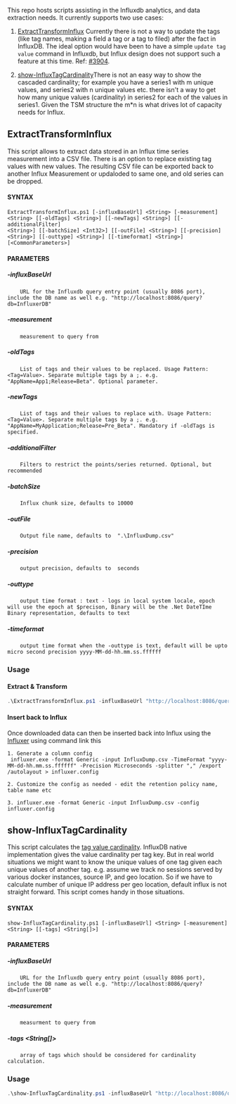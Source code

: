 This repo hosts scripts assisting in the Influxdb analytics, and data extraction needs. It currently supports two use cases:
1. [ExtractTransformInflux](#ExtractTransformInflux) Currently there is not a way to update the tags (like tag names, making a field a tag or a tag to filed) after the fact in InfluxDB. The ideal option would have been to have a simple `update tag value` command in Influxdb, but Influx design does not support such a feature at this time. Ref:  [#3904](https://github.com/influxdata/influxdb/issues/3904).

2. [show-InfluxTagCardinality](#show-InfluxTagCardinality)There is not an easy way to show the cascaded cardinality; for example you have a series1 with m unique values, and series2 with n unique values etc. there isn't a way to get how many unique values (cardinality) in series2 for each of the values in series1. Given the TSM structure the m*n is what drives lot of capacity needs for Influx. 


## ExtractTransformInflux
This script allows to extract data stored in an Influx time series measurement into a CSV file. There is an option to replace existing tag values with new values. The resulting CSV file can be exported back to another Influx Measurement or updaloded to same one, and old series can be dropped.

#### SYNTAX
    ExtractTransformInflux.ps1 [-influxBaseUrl] <String> [-measurement] <String> [[-oldTags] <String>] [[-newTags] <String>] [[-additionalFilter]
    <String>] [[-batchSize] <Int32>] [[-outFile] <String>] [[-precision] <String>] [[-outtype] <String>] [[-timeformat] <String>] [<CommonParameters>]

#### PARAMETERS
#####    -influxBaseUrl <String>
        URL for the Influxdb query entry point (usually 8086 port), include the DB name as well e.g. "http://localhost:8086/query?db=InfluxerDB"

#####    -measurement <String>
        measurement to query from

#####    -oldTags <String>
        List of tags and their values to be replaced. Usage Pattern: <Tag=Value>. Separate multiple tags by a ;. e.g. "AppName=App1;Release=Beta". Optional parameter.

#####    -newTags <String>
        List of tags and their values to replace with. Usage Pattern: <Tag=Value>. Separate multiple tags by a ;. e.g. "AppName=MyApplication;Release=Pre_Beta". Mandatory if -oldTags is specified.

#####    -additionalFilter <String>
        Filters to restrict the points/series returned. Optional, but recommended

#####    -batchSize <Int32>
        Influx chunk size, defaults to 10000

#####    -outFile <String>
        Output file name, defaults to  ".\InfluxDump.csv"

#####    -precision <String>
        output precision, defaults to  seconds

#####    -outtype <String>
        output time format : text - logs in local system locale, epoch will use the epoch at $precison, Binary will be the .Net DateTIme Binary representation, defaults to text

#####    -timeformat <String>
        output time format when the -outtype is text, default will be upto micro second precision yyyy-MM-dd-hh.mm.ss.ffffff

### Usage
#### Extract & Transform
```powershell
.\ExtractTransformInflux.ps1 -influxBaseUrl "http://localhost:8086/query?db=TestDB" -measurement "MyMeasurement"  -oldTags "AppName=App1;Release=Beta" -newTags "AppName=MyApplication;Release=Pre_Beta"
```

#### Insert back to Influx
Once downloaded data can then be inserted back into Influx using the [Influxer](https://github.com/AdysTech/Influxer) using command link this
```
1. Generate a column config
 influxer.exe -format Generic -input InfluxDump.csv -TimeFormat "yyyy-MM-dd-hh.mm.ss.ffffff" -Precision Microseconds -splitter "," /export /autolayout > influxer.config

2. Customize the config as needed - edit the retention policy name, table name etc

3. influxer.exe -format Generic -input InfluxDump.csv -config influxer.config 

```

## show-InfluxTagCardinality
This script calculates the [tag value cardinality](https://docs.influxdata.com/influxdb/v1.7/query_language/spec/#show-tag-values-cardinality). InfluxDB native implementation gives the value cardinality per tag key. But in real world situations we might want to know the unique values of one tag given each unique values of another tag. e.g. assume we track no sessions served by various docker instances, source IP, and geo location. So if we have to calculate number of unique IP address per geo location, default influx is not straight forward. This script comes handy in those situations.

#### SYNTAX
    show-InfluxTagCardinality.ps1 [-influxBaseUrl] <String> [-measurement] <String> [[-tags] <String[]>]

#### PARAMETERS
#####    -influxBaseUrl <String>
        URL for the Influxdb query entry point (usually 8086 port), include the DB name as well e.g. "http://localhost:8086/query?db=InfluxerDB"

#####    -measurement <String>
        measurment to query from

#####    -tags <String[]>
        array of tags which should be considered for cardinality calculation. 

### Usage
```powershell
.\show-InfluxTagCardinality.ps1 -influxBaseUrl "http://localhost:8086/query?db=TestDB" -measurement "MyMeasurement"  -tags @("GeoLocation,IP_Address")
```